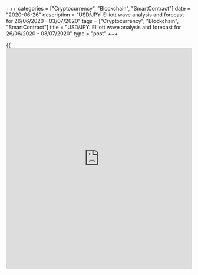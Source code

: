 +++
categories = ["Cryptocurrency", "Blockchain", "SmartContract"]
date = "2020-06-26"
description = "USD/JPY: Elliott wave analysis and forecast for 26/06/2020 - 03/07/2020"
tags = ["Cryptocurrency", "Blockchain", "SmartContract"]
title = "USD/JPY: Elliott wave analysis and forecast for 26/06/2020 - 03/07/2020"
type = "post"
+++

{{<iframe id="large-banner" src="https://www.bounty.group/#slide=4.0" width="100%" height="600" scrolling="no" style="border: 0px solid rgb(216, 221, 230); border-radius: 3px;">}}

June 26, 2020

June 26, 2020

USD/JPY: Elliott wave analysis and forecast for 26/06/2020 –
03/07/2020Alex Geuta

## [USD/JPY][1] remains likely to fall. Estimated pivot point is at a
level of 107.82.

 **Main scenario:** consider short positions from corrections below the
level of 107.82 with a target of 105.21 – 104.50.

 **Alternative scenario:** breakout and consolidation above the level of
107.82 will allow the pair to continue rising to the levels of 108.60 –
109.84.

 **Analysis:** On the [daily](https://www.fintecher.org/2020/03/03/forex-trading-daily-strategy/) time frame, apparently a descending
correction of larger degree finished forming as wave B and wave С
started developing. On the H4 time frame, the first wave 1 of (1) of C
formed and a local correction continues forming as wave 2 of (1).
Apparently, wave c of 2 is developing on the H1 time frame, with a
corrective wave (ii) of c completed and wave (iii) of c forming inside.
If the presumption is correct, the pair will continue to drop to the
levels of 105.21 – 104.50. The level of 107.82 is critical in this
scenario as the breakout will enable the pair to continue growing to the
levels of 108.60 – 109.84.

![LiteForex: USD/JPY: Elliott wave analysis and forecast for 26/06/2020
– 03/07/2020][2]

* * *

![LiteForex: USD/JPY: Elliott wave analysis and forecast for 26/06/2020
– 03/07/2020][3]

* * *

![LiteForex: USD/JPY: Elliott wave analysis and forecast for 26/06/2020
– 03/07/2020][4]

* * *

P.S. Did you like my article? Share it in social networks: it will be
the best “thank you" :)

Ask me questions and comment below. I’ll be glad to answer your
questions and give necessary explanations.

 **Useful links:**

  * I recommend trying to trade with a reliable broker [here][5]. The system allows you to trade by yourself or copy successful traders from all across the globe.
  * Use my promo-code BLOG for getting deposit bonus 50% on LiteForex platform. Just enter this code in the appropriate field while [depositing][6] your trading account.
  * Telegram channel with high-quality analytics, Forex reviews, training articles, and other useful things for traders <t.me/liteforex>

## Price chart of USDJPY in real time mode

![USD/JPY: Elliott wave analysis and forecast for 26/06/2020 –
03/07/2020][7]

The content of this article reflects the author’s opinion and does not
necessarily reflect the official position of LiteForex. The material
published on this page is provided for informational purposes only and
should not be considered as the provision of investment advice for the
purposes of Directive 2004/39/EC.

Rate this article:

{{value}}

( {{count}} {{title}} )

   1. my.liteforex.com/trading/chart?symbol=USDJPY
   2. cdn.liteforex.com/cache/uploads/blog_post/wave-analisys/26-06-2020/USDJPYH1.png?w=30&s=2b783cf4418ed824cea29a03085e226c
   3. cdn.liteforex.com/cache/uploads/blog_post/wave-analisys/26-06-2020/USDJPYH4.png?w=30&s=ca5c0d3cc22e06d1a84b003889c8c2fa
   4. cdn.liteforex.com/cache/uploads/blog_post/wave-analisys/26-06-2020/USDJPYDaily.png?w=30&s=55ff1d399815f8a6058217b1802b202b
   5. my.liteforex.com/?category=analysts-opinions&slug=usdjpy-elliott-wave-analysis-and-forecast-for-26062020---03072020&openPopup=%2Fregistration%2Fpopup&utm_source=blog&utm_medium=article&utm_campaign=bonus
   6. my.liteforex.com/deposit/?category=analysts-opinions&slug=usdjpy-elliott-wave-analysis-and-forecast-for-26062020---03072020&promo_code=BLOG&utm_source=blog&utm_medium=article&utm_campaign=bonus
   7. cdn.liteforex.com/cache/uploads/blog_post/wave-analisys/Previews-elliot-waves/usdjpy-elliott-wave-analysis-liteforex-blog-preview.jpg?q=75&w=1000&s=f0867c01908a5c33b4093c1e777d00f6